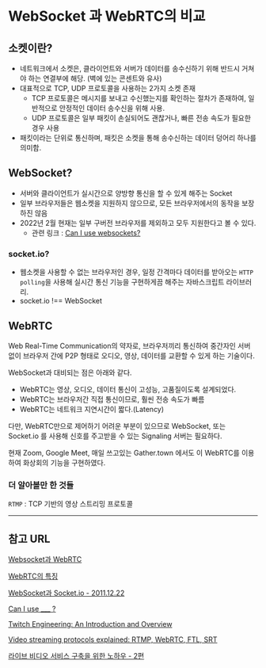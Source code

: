 # WebSocket 과 WebRTC의 비교

## 소켓이란?

- 네트워크에서 소켓은, 클라이언트와 서버가 데이터를 송수신하기 위해 반드시 거쳐야 하는 연결부에 해당. (벽에 있는 콘센트와 유사)
- 대표적으로 TCP, UDP 프로토콜을 사용하는 2가지 소켓 존재
  - TCP 프로토콜은 메시지를 보내고 수신했는지를 확인하는 절차가 존재하여, 일반적으로 안정적인 데이터 송수신을 위해 사용.
  - UDP 프로토콜은 일부 패킷이 손실되어도 괜찮거나, 빠른 전송 속도가 필요한 경우 사용
- 패킷이라는 단위로 통신하며, 패킷은 소켓을 통해 송수신하는 데이터 덩어리 하나를 의미함.

## WebSocket?

- 서버와 클라이언트가 실시간으로 양방향 통신을 할 수 있게 해주는 Socket
- 일부 브라우저들은 웹소켓을 지원하지 않으므로, 모든 브라우저에서의 동작을 보장하진 않음
- 2022년 2월 현재는 일부 구버전 브라우저를 제외하고 모두 지원한다고 볼 수 있다. 
  - 관련 링크 : [Can I use websockets?](https://caniuse.com/?search=web%20sockets)

### socket.io?
- 웹소켓을 사용할 수 없는 브라우저인 경우, 일정 간격마다 데이터를 받아오는 `HTTP polling`을 사용해 실시간 통신 기능을 구현하게끔 해주는 자바스크립트 라이브러리.
- socket.io !== WebSocket

## WebRTC

Web Real-Time Communication의 약자로, 브라우저끼리 통신하여 중간자인 서버 없이 브라우저 간에 P2P 형태로 오디오, 영상, 데이터를 교환할 수 있게 하는 기술이다.

WebSocket과 대비되는 점은 아래와 같다.
- WebRTC는 영상, 오디오, 데이터 통신이 고성능, 고품질이도록 설계되었다.
- WebRTC는 브라우저간 직접 통신이므로, 훨씬 전송 속도가 빠름
- WebRTC는 네트워크 지연시간이 짧다.(Latency)

다만, WebRTC만으로 제어하기 어려운 부분이 있으므로 WebSocket, 또는 Socket.io 를 사용해 신호를 주고받을 수 있는 Signaling 서버는 필요하다.

현재 Zoom, Google Meet, 매일 쓰고있는 Gather.town 에서도 이 WebRTC를 이용하여 화상회의 기능을 구현하였다.

### 더 알아볼만 한 것들

`RTMP` : TCP 기반의 영상 스트리밍 프로토콜

---

## 참고 URL

[Websocket과 WebRTC](https://velog.io/@alstjdwo1601/Web-Socket-%EA%B3%BC-WebRTC)

[WebRTC의 특징](https://velog.io/@cable555/WebRTC-WebRTC%EB%A5%BC-%ED%99%9C%EC%9A%A9%ED%95%9C-%EC%84%9C%EB%B9%84%EC%8A%A4%EB%93%A4)

[WebSocket과 Socket.io - 2011.12.22](https://d2.naver.com/helloworld/1336)

[Can I use ___ ?](https://caniuse.com/?search=web%20sockets)

[Twitch Engineering: An Introduction and Overview](https://blog.twitch.tv/en/2015/12/18/twitch-engineering-an-introduction-and-overview-a23917b71a25/)

[Video streaming protocols explained: RTMP, WebRTC, FTL, SRT](https://restream.io/blog/streaming-protocols/)

[라이브 비디오 서비스 구축을 위한 노하우 - 2편](https://www.popit.kr/%eb%9d%bc%ec%9d%b4%eb%b8%8c-%eb%b9%84%eb%94%94%ec%98%a4-%ec%84%9c%eb%b9%84%ec%8a%a4-%ea%b5%ac%ec%b6%95%ec%9d%84-%ec%9c%84%ed%95%9c-%eb%85%b8%ed%95%98%ec%9a%b0-2%ed%8e%b8/)